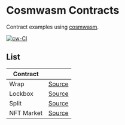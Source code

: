 # Cosmwasm Contracts

Contract examples using [cosmwasm](https://cosmwasm.com/).

[![cw-CI](https://github.com/disperze/cw-contracts/actions/workflows/cw.yml/badge.svg)](https://github.com/disperze/cw-contracts/actions/workflows/cw.yml)

## List

| Contract |      |
| -------- | ---- |
|Wrap      | [Source](./contracts/wrap) |
|Lockbox   | [Source](./contracts/lockbox) |
|Split     | [Source](./contracts/split) |
|NFT Market| [Source](./contracts/nft-market) |
